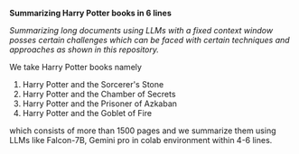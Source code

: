 **Summarizing Harry Potter books in 6 lines**

*Summarizing long documents using LLMs with a fixed context window posses certain challenges which can be faced with certain techniques and approaches as shown in this repository.*

We take Harry Potter books namely
1. Harry Potter and the Sorcerer's Stone
2. Harry Potter and the Chamber of Secrets
3. Harry Potter and the Prisoner of Azkaban
4. Harry Potter and the Goblet of Fire

which consists of more than 1500 pages and we summarize them using LLMs like Falcon-7B, Gemini pro in colab environment within 4-6 lines.
